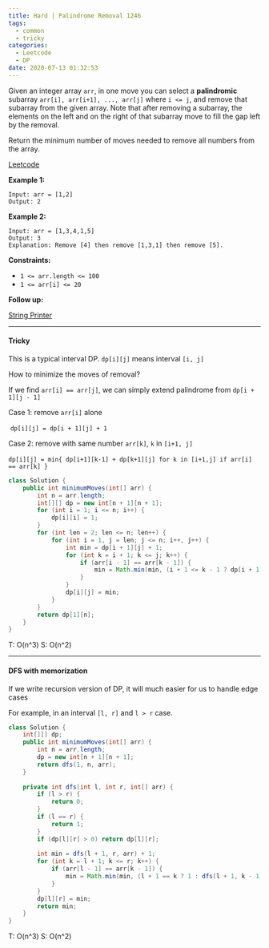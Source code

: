 ```yaml
---
title: Hard | Palindrome Removal 1246
tags:
  - common
  - tricky
categories:
  - Leetcode
  - DP
date: 2020-07-13 01:32:53
---
```


Given an integer array `arr`, in one move you can select a **palindromic** subarray `arr[i], arr[i+1], ..., arr[j]` where `i <= j`, and remove that subarray from the given array. Note that after removing a subarray, the elements on the left and on the right of that subarray move to fill the gap left by the removal.

Return the minimum number of moves needed to remove all numbers from the array.

[Leetcode](https://leetcode.com/problems/palindrome-removal/)

<!--more-->

**Example 1:**

```
Input: arr = [1,2]
Output: 2
```

**Example 2:**

```
Input: arr = [1,3,4,1,5]
Output: 3
Explanation: Remove [4] then remove [1,3,1] then remove [5].
```

**Constraints:**

- `1 <= arr.length <= 100`
- `1 <= arr[i] <= 20`

**Follow up:** 

[String Printer](https://leetcode.com/problems/strange-printer/)

---

#### Tricky 

This is a typical interval DP. `dp[i][j]` means interval `[i, j]`

How to minimize the moves of removal? 

If we find `arr[i] == arr[j]`, we can simply extend palindrome from `dp[i + 1][j - 1]`

Case 1: remove `arr[i]` alone

​			`dp[i][j] = dp[i + 1][j] + 1`

Case 2: remove with same number `arr[k]`, `k` in `[i+1, j]`

​			`dp[i][j] = min{ dp[i+1][k-1] + dp[k+1][j] for k in [i+1,j] if arr[i] == arr[k] }`

```java
class Solution {
    public int minimumMoves(int[] arr) {
        int n = arr.length;
        int[][] dp = new int[n + 1][n + 1];
        for (int i = 1; i <= n; i++) {
            dp[i][i] = 1;
        }
        for (int len = 2; len <= n; len++) {
            for (int i = 1, j = len; j <= n; i++, j++) {
                int min = dp[i + 1][j] + 1;
                for (int k = i + 1; k <= j; k++) {
                    if (arr[i - 1] == arr[k - 1]) {
                        min = Math.min(min, (i + 1 <= k - 1 ? dp[i + 1][k - 1] : 1) + (k + 1 <= j ? dp[k + 1][j] : 0));
                    }
                }
                dp[i][j] = min;
            }
        }
        return dp[1][n];
    }
}
```

T: O(n^3)			S: O(n^2)

---

#### DFS with memorization

If we write recursion version of DP, it will much easier for us to handle edge cases

For example, in an interval `[l, r]` and `l > r` case.

```java
class Solution {
    int[][] dp;
    public int minimumMoves(int[] arr) {
        int n = arr.length;
        dp = new int[n + 1][n + 1];
        return dfs(1, n, arr);
    }
    
    private int dfs(int l, int r, int[] arr) {
        if (l > r) {
            return 0;      												// edge case
        }
        if (l == r) {
            return 1;
        }
        if (dp[l][r] > 0) return dp[l][r];
        
        int min = dfs(l + 1, r, arr) + 1;
        for (int k = l + 1; k <= r; k++) {
            if (arr[l - 1] == arr[k - 1]) {
                min = Math.min(min, (l + 1 == k ? 1 : dfs(l + 1, k - 1, arr)) + dfs(k + 1, r, arr));
            }
        }
        dp[l][r] = min;
        return min;
    }
}
```

T: O(n^3)			S: O(n^2)